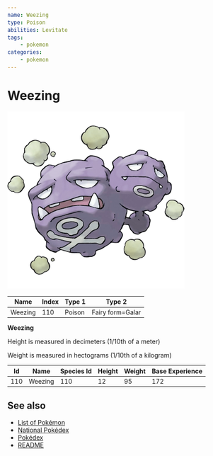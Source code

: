 ```yaml
---
name: Weezing
type: Poison
abilities: Levitate
tags:
    - pokemon
categories:
    - pokemon
---
```


# Weezing


![Weezing](images/110.png)

| **Name** | **Index** | **Type 1** | **Type 2** |
|----|----|----|----|
| Weezing | 110 | Poison | Fairy form=Galar  |

**Weezing** 


Height is measured in decimeters (1/10th of a meter)

Weight is measured in hectograms (1/10th of a kilogram)

| **Id** | **Name** | **Species Id** | **Height** | **Weight** | **Base Experience** |
|--------|----------|----------------|------------|------------|---------------------|
| 110 | Weezing | 110 | 12 | 95 | 172 |


## See also

- [List of Pokémon](../pokemon.md)
- [National Pokédex](../national_pokedex.md)
- [Pokédex](../pokedex.md)
- [README](../README.md)
